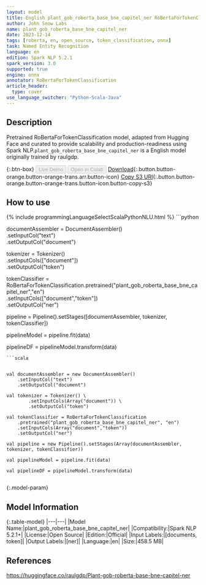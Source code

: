 ```yaml
---
layout: model
title: English plant_gob_roberta_base_bne_capitel_ner RoBertaForTokenClassification from raulgdp
author: John Snow Labs
name: plant_gob_roberta_base_bne_capitel_ner
date: 2023-12-14
tags: [roberta, en, open_source, token_classification, onnx]
task: Named Entity Recognition
language: en
edition: Spark NLP 5.2.1
spark_version: 3.0
supported: true
engine: onnx
annotator: RoBertaForTokenClassification
article_header:
  type: cover
use_language_switcher: "Python-Scala-Java"
---
```


## Description

Pretrained RoBertaForTokenClassification model, adapted from Hugging Face and curated to provide scalability and production-readiness using Spark NLP.`plant_gob_roberta_base_bne_capitel_ner` is a English model originally trained by raulgdp.

{:.btn-box}
<button class="button button-orange" disabled>Live Demo</button>
<button class="button button-orange" disabled>Open in Colab</button>
[Download](https://s3.amazonaws.com/auxdata.johnsnowlabs.com/public/models/plant_gob_roberta_base_bne_capitel_ner_en_5.2.1_3.0_1702525189558.zip){:.button.button-orange.button-orange-trans.arr.button-icon}
[Copy S3 URI](s3://auxdata.johnsnowlabs.com/public/models/plant_gob_roberta_base_bne_capitel_ner_en_5.2.1_3.0_1702525189558.zip){:.button.button-orange.button-orange-trans.button-icon.button-copy-s3}

## How to use



<div class="tabs-box" markdown="1">
{% include programmingLanguageSelectScalaPythonNLU.html %}
```python


documentAssembler = DocumentAssembler() \
    .setInputCol("text") \
    .setOutputCol("document")
    
tokenizer = Tokenizer() \
        .setInputCols(["document"]) \
        .setOutputCol("token")
        
    
tokenClassifier = RoBertaForTokenClassification.pretrained("plant_gob_roberta_base_bne_capitel_ner","en") \
            .setInputCols(["document","token"]) \
            .setOutputCol("ner")

pipeline = Pipeline().setStages([documentAssembler, tokenizer, tokenClassifier])

pipelineModel = pipeline.fit(data)

pipelineDF = pipelineModel.transform(data)

```
```scala


val documentAssembler = new DocumentAssembler()
    .setInputCol("text") 
    .setOutputCol("document")

val tokenizer = Tokenizer() \
        .setInputCols(Array("document")) \
        .setOutputCol("token")

val tokenClassifier = RoBertaForTokenClassification  
    .pretrained("plant_gob_roberta_base_bne_capitel_ner", "en")
    .setInputCols(Array("document","token")) 
    .setOutputCol("ner") 

val pipeline = new Pipeline().setStages(Array(documentAssembler, tokenizer, tokenClassifier))

val pipelineModel = pipeline.fit(data)

val pipelineDF = pipelineModel.transform(data)


```
</div>

{:.model-param}
## Model Information

{:.table-model}
|---|---|
|Model Name:|plant_gob_roberta_base_bne_capitel_ner|
|Compatibility:|Spark NLP 5.2.1+|
|License:|Open Source|
|Edition:|Official|
|Input Labels:|[documents, token]|
|Output Labels:|[ner]|
|Language:|en|
|Size:|458.5 MB|

## References

https://huggingface.co/raulgdp/Plant-gob-roberta-base-bne-capitel-ner